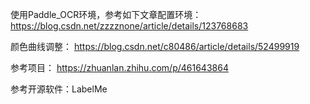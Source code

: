 使用Paddle_OCR环境，参考如下文章配置环境：https://blog.csdn.net/zzzznone/article/details/123768683

颜色曲线调整：
https://blog.csdn.net/c80486/article/details/52499919

参考项目：
https://zhuanlan.zhihu.com/p/461643864

参考开源软件：LabelMe